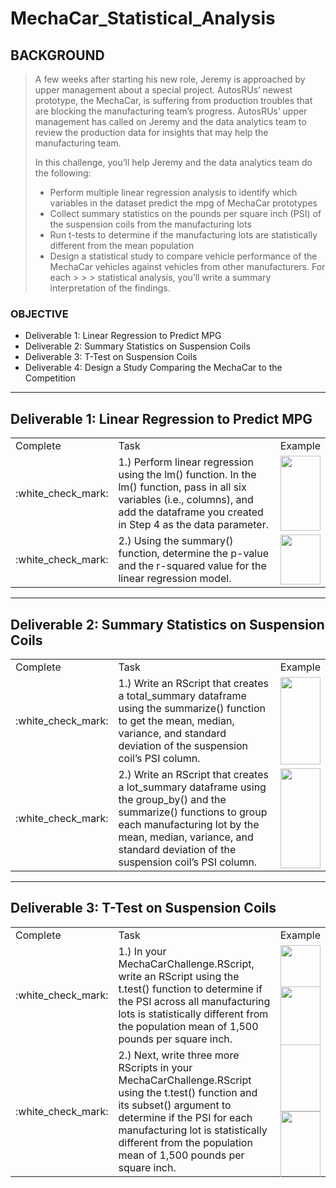 # MechaCar_Statistical_Analysis

## BACKGROUND

> A few weeks after starting his new role, Jeremy is approached by upper management about a special project. AutosRUs’ newest prototype, the MechaCar, is suffering from production troubles that are blocking the manufacturing team’s progress. AutosRUs’ upper management has called on Jeremy and the data analytics team to review the production data for insights that may help the manufacturing team.
>
> In this challenge, you’ll help Jeremy and the data analytics team do the following:
>
> - Perform multiple linear regression analysis to identify which variables in the dataset predict the mpg of MechaCar prototypes
> - Collect summary statistics on the pounds per square inch (PSI) of the suspension coils from the manufacturing lots
> - Run t-tests to determine if the manufacturing lots are statistically different from the mean population
> - Design a statistical study to compare vehicle performance of the MechaCar vehicles against vehicles from other manufacturers. For each > > > statistical analysis, you’ll write a summary interpretation of the findings.

### OBJECTIVE

- Deliverable 1: Linear Regression to Predict MPG
- Deliverable 2: Summary Statistics on Suspension Coils
- Deliverable 3: T-Test on Suspension Coils
- Deliverable 4: Design a Study Comparing the MechaCar to the Competition

---

## Deliverable 1: Linear Regression to Predict MPG

<table>
  <tr>
    <td>Complete</td>
    <td>Task</td>
    <td>Example</td>
  </tr>
  <tr>
    <td <td> :white_check_mark: </td>
    <td <td style="height:10px;"> 1.) Perform linear regression using the lm() function. In the lm() function, pass in all six variables (i.e., columns), and add the dataframe you created in Step 4 as the data parameter.</td>
    <td <td style="height:10px;"><img src="https://github.com/jcaraway-na/MechaCar_Statistical_Analysis/blob/main/images/importcsv_linear_regression_six_variables.png" width=100% height=100%></td>
  </tr>
  <tr>
    <td> :white_check_mark: </td>
    <td style="height:10px;"> 2.) Using the summary() function, determine the p-value and the r-squared value for the linear regression model.</td>
    <td <td style="height:10px;"><img src="https://github.com/jcaraway-na/MechaCar_Statistical_Analysis/blob/main/images/summary.png" width=100% height=100%></td>
  </tr>
</table>

---

## Deliverable 2: Summary Statistics on Suspension Coils

<table>
  <tr>
    <td>Complete</td>
    <td>Task</td>
    <td>Example</td>
  </tr>
  <tr>
    <td <td> :white_check_mark: </td>
    <td <td style="height:10px;"> 1.) Write an RScript that creates a total_summary dataframe using the summarize() function to get the mean, median, variance, and standard deviation of the suspension coil’s PSI column.</td>
    <td <td style="height:10px;"><img src="https://github.com/jcaraway-na/MechaCar_Statistical_Analysis/blob/main/images/total_summary.png" width=100% height=100%></td>
  </tr>
  <tr>
    <td> :white_check_mark: </td>
    <td style="height:10px;"> 2.) Write an RScript that creates a lot_summary dataframe using the group_by() and the summarize() functions to group each manufacturing lot by the mean, median, variance, and standard deviation of the suspension coil’s PSI column.</td>
    <td <td style="height:10px;"><img src="https://github.com/jcaraway-na/MechaCar_Statistical_Analysis/blob/main/images/lot_summary.png" width=100% height=100%></td>
  </tr>
</table>

---

## Deliverable 3: T-Test on Suspension Coils

<table>
  <tr>
    <td>Complete</td>
    <td>Task</td>
    <td>Example</td>
  </tr>
  <tr>
    <td <td> :white_check_mark: </td>
    <td <td style="height:10px;"> 1.) In your MechaCarChallenge.RScript, write an RScript using the t.test() function to determine if the PSI across all manufacturing lots is statistically different from the population mean of 1,500 pounds per square inch.</td>
    <td <td style="height:10px;"><img src="https://github.com/jcaraway-na/MechaCar_Statistical_Analysis/blob/main/images/t_test.png" width=100% height=100%></td>
  </tr>
  <tr>
    <td> :white_check_mark: </td>
    <td style="height:10px;"> 2.) Next, write three more RScripts in your MechaCarChallenge.RScript using the t.test() function and its subset() argument to determine if the PSI for each manufacturing lot is statistically different from the population mean of 1,500 pounds per square inch.</td>
    <td <td style="height:10px;">
    <img src="https://github.com/jcaraway-na/MechaCar_Statistical_Analysis/blob/main/images/tree_more_psittest.png" width=100% height=100%>
    <img src="https://github.com/jcaraway-na/MechaCar_Statistical_Analysis/blob/main/images/tree_t_test.png" width=100% height=100%>
    </td>
  </tr>
</table>
